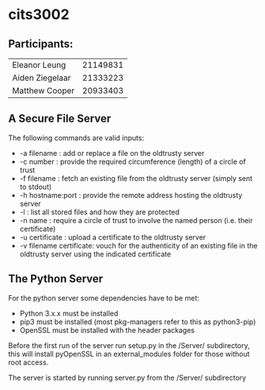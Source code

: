 # cits3002

## Participants:
<table>
<tr>
<td>
Eleanor Leung
</td><td>
21149831
</td>
</tr>
<tr>
<td>
Aiden Ziegelaar
</td><td>
21333223
</td>
</tr>
<tr>
<td>
Matthew Cooper
</td><td>
20933403
</td>
</tr>
</table>

## A Secure File Server

The following commands are valid inputs:
* -a filename 		: add or replace a file on the oldtrusty server
* -c number 		: provide the required circumference (length) of a circle of trust
* -f filename 		: fetch an existing file from the oldtrusty server (simply sent to stdout)
* -h hostname:port 	: provide the remote address hosting the oldtrusty server
* -l 			: list all stored files and how they are protected
* -n name 		: require a circle of trust to involve the named person (i.e. their certificate)
* -u certificate 	: upload a certificate to the oldtrusty server
* -v filename certificate: vouch for the authenticity of an existing file in the oldtrusty server using the indicated certificate

## The Python Server

For the python server some dependencies have to be met:
* Python 3.x.x must be installed
* pip3 must be installed (most pkg-managers refer to this as python3-pip)
* OpenSSL must be installed with the header packages

Before the first run of the server run setup.py in the /Server/ subdirectory, this will install pyOpenSSL in an external_modules folder for those without root access.

The server is started by running server.py from the /Server/ subdirectory
